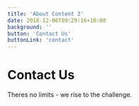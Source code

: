 ```yaml
---
title: 'About Content 3'
date: 2018-12-06T09:29:16+10:00
background: ''
button: 'Contact Us'
buttonLink: 'contact'
---
```


# Contact Us

Theres no limits - we rise to the challenge.
